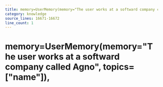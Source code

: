 ```yaml
---
title: memory=UserMemory(memory="The user works at a softward company called Agno", topics=["name"]),
category: knowledge
source_lines: 16671-16672
line_count: 1
---
```


#     memory=UserMemory(memory="The user works at a softward company called Agno", topics=["name"]),

